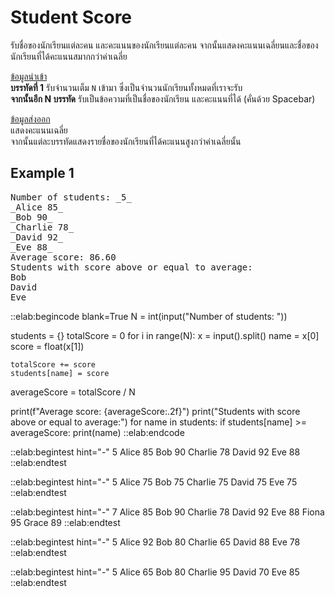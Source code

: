 # Student Score

รับชื่อของนักเรียนแต่ละคน และคะแนนของนักเรียนแต่ละคน จากนั้นแสดงคะแนนเฉลี่ยนและชื่อของนักเรียนที่ได้คะแนนสมากกว่าค่าเฉลี่ย

<u>ข้อมูลนำเข้า</u>  
**บรรทัดที่ 1** รับจำนวนเต็ม `N` เข้ามา ซึ่งเป็นจำนวนนักเรียนทั้งหมดที่เราจะรับ  
**จากนั้นอีก N บรรทัด** รับเป็นข้อความที่เป็นชื่อของนักเรียน และคะแนนที่ได้ (คั่นด้วย Spacebar)  

<u>ข้อมูลส่งออก</u>  
แสดงคะแนนเฉลี่ย  
จากนั้นแต่ละบรรทัดแสดงรายชื่อของนักเรียนที่ได้คะแนนสูงกว่าค่าเฉลี่ยนั้น

## Example 1
<pre class="output">
Number of students: _5_
_Alice 85_
_Bob 90_
_Charlie 78_
_David 92_
_Eve 88_
Average score: 86.60
Students with score above or equal to average:
Bob
David
Eve
</pre>

::elab:begincode blank=True
N = int(input("Number of students: "))

students = {}
totalScore = 0
for i in range(N):
    x = input().split()
    name = x[0]
    score = float(x[1])
    
    totalScore += score
    students[name] = score

averageScore = totalScore / N

print(f"Average score: {averageScore:.2f}")
print("Students with score above or equal to average:")
for name in students:
    if students[name] >= averageScore:
        print(name)
::elab:endcode

::elab:begintest hint="-"
5
Alice 85
Bob 90
Charlie 78
David 92
Eve 88
::elab:endtest

::elab:begintest hint="-"
5
Alice 75
Bob 75
Charlie 75
David 75
Eve 75
::elab:endtest

::elab:begintest hint="-"
7
Alice 85
Bob 90
Charlie 78
David 92
Eve 88
Fiona 95
Grace 89
::elab:endtest

::elab:begintest hint="-"
5
Alice 92
Bob 80
Charlie 65
David 88
Eve 78
::elab:endtest

::elab:begintest hint="-"
5
Alice 65
Bob 80
Charlie 95
David 70
Eve 85
::elab:endtest